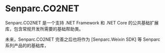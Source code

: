 # Senparc.CO2NET
Senparc.CO2NET 是一个支持 .NET Framework 和 .NET Core 的公共基础扩展库，包含常规开发所需要的基础帮助类。

未来，Senparc.CO2NET 完善之后也将作为 [Senparc.Weixin SDK] 等 Senparc 系列产品的的基础库，
